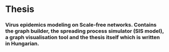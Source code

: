 # Thesis
### Virus epidemics modeling on Scale-free networks. Contains the graph builder, the spreading process simulator (SIS model), a graph visualisation tool and the thesis itself which is written in Hungarian.

